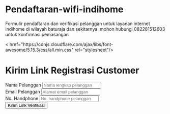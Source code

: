 # Pendaftaran-wifi-indihome
Formulir pendaftaran dan verifikasi pelanggan untuk layanan internet indihome di wilayah baturaja dan sekitarnya. mohon hubungi 082281512603 untuk konfirmasi pemasangan
<html>
<head>
    < href="https://cdnjs.cloudflare.com/ajax/libs/font-awesome/5.15.3/css/all.min.css" rel="stylesheet"/>
</head>
<body class="bg-gray-100 flex flex-col items-center justify-center min-h-screen">
    <div class="w-full max-w-md mx-auto bg-white rounded-lg shadow-md p-6">
        <div class="flex items-center mb-6">
            <i class="fas fa-arrow-left text-xl text-gray-700"></i>
            <h1 class="text-xl font-bold text-center flex-grow text-gray-900">Kirim Link Registrasi Customer</h1>
        </div>
        <form>
            <div class="mb-4">
                <label class="block text-gray-700 text-sm font-bold mb-2" for="nama-pelanggan">Nama Pelanggan</label>
                <input class="shadow appearance-none border rounded w-full py-2 px-3 text-gray-700 leading-tight focus:outline-none focus:shadow-outline" id="nama-pelanggan" type="text" placeholder="Nama lengkap pelanggan"/>
            </div>
            <div class="mb-4">
                <label class="block text-gray-700 text-sm font-bold mb-2" for="email-pelanggan">Email Pelanggan</label>
                <input class="shadow appearance-none border rounded w-full py-2 px-3 text-gray-700 leading-tight focus:outline-none focus:shadow-outline" id="email-pelanggan" type="email" placeholder="Alamat email pelanggan"/>
            </div>
            <div class="mb-6">
                <label class="block text-gray-700 text-sm font-bold mb-2" for="no-handphone">No. Handphone</label>
                <input class="shadow appearance-none border rounded w-full py-2 px-3 text-gray-700 leading-tight focus:outline-none focus:shadow-outline" id="no-handphone" type="text" placeholder="No. handphone pelanggan"/>
            </div>
            <div class="flex items-center justify-center">
                <button class="bg-red-400 hover:bg-red-500 text-white font-bold py-2 px-4 rounded-full focus:outline-none focus:shadow-outline" type="button">
                    Kirim Link Verifikasi
                </button>
            </div>
        </form>
    </div>
</body>
</html>